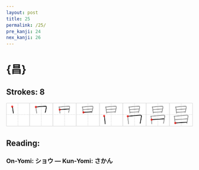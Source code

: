 ```yaml
---
layout: post
title: 25
permalink: /25/
pre_kanji: 24
nex_kanji: 26
---
```


# {昌}

## Strokes: 8

<div class="stroke"><img src="../images/E6988C.png" /></div>

## Reading:

### On-Yomi: ショウ &mdash; Kun-Yomi: さかん
